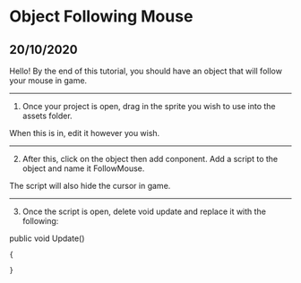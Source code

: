# Object Following Mouse

## 20/10/2020

Hello! By the end of this tutorial, you should have an object that will follow your mouse in game.

---

1. Once your project is open, drag in the sprite you wish to use into the assets folder.

When this is in, edit it however you wish.

---

2. After this, click on the object then add conponent. Add a script to the object and name it FollowMouse.

The script will also hide the cursor in game.

---

3. Once the script is open, delete void update and replace it with the following:

public void Update()

    {
        
    }
